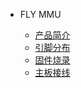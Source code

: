 * FLY MMU

  * [产品简介](/board/fly_mmu/README.md)
  * [引脚分布](/board/fly_mmu/pins.md)
  * [固件烧录](typora://app/board/fly_mmu/flash.md)
  * [主板接线](/board/fly_mmu/wiring.md)



